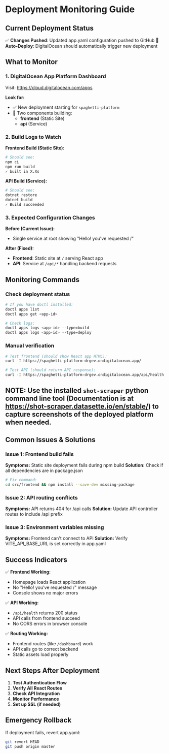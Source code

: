 # Deployment Monitoring Guide

## Current Deployment Status

✅ **Changes Pushed**: Updated app.yaml configuration pushed to GitHub
🔄 **Auto-Deploy**: DigitalOcean should automatically trigger new deployment

## What to Monitor

### 1. DigitalOcean App Platform Dashboard

Visit: <https://cloud.digitalocean.com/apps>

**Look for:**

- ✅ New deployment starting for `spaghetti-platform`
- 🔄 Two components building:
  - **frontend** (Static Site)
  - **api** (Service)

### 2. Build Logs to Watch

**Frontend Build (Static Site):**

```bash
# Should see:
npm ci
npm run build
✓ built in X.Xs
```

**API Build (Service):**

```bash
# Should see:
dotnet restore
dotnet build
✓ Build succeeded
```

### 3. Expected Configuration Changes

**Before (Current Issue):**

- Single service at root showing "Hello! you've requested /"

**After (Fixed):**

- **Frontend**: Static site at `/` serving React app
- **API**: Service at `/api/*` handling backend requests

## Monitoring Commands

### Check deployment status

```bash
# If you have doctl installed:
doctl apps list
doctl apps get <app-id>

# Check logs:
doctl apps logs <app-id> --type=build
doctl apps logs <app-id> --type=deploy
```

### Manual verification

```bash
# Test frontend (should show React app HTML):
curl -I https://spaghetti-platform-drgev.ondigitalocean.app/

# Test API (should return API response):
curl -I https://spaghetti-platform-drgev.ondigitalocean.app/api/health
```

## NOTE: Use the installed `shot-scraper` python command line tool (Documentation is at <https://shot-scraper.datasette.io/en/stable/>) to capture screenshots of the deployed platform when needed.


## Common Issues & Solutions

### Issue 1: Frontend build fails

**Symptoms:** Static site deployment fails during npm build
**Solution:** Check if all dependencies are in package.json

```bash
# Fix command:
cd src/frontend && npm install --save-dev missing-package
```

### Issue 2: API routing conflicts

**Symptoms:** API returns 404 for /api calls
**Solution:** Update API controller routes to include /api prefix

### Issue 3: Environment variables missing

**Symptoms:** Frontend can't connect to API
**Solution:** Verify VITE_API_BASE_URL is set correctly in app.yaml

## Success Indicators

✅ **Frontend Working:**

- Homepage loads React application
- No "Hello! you've requested /" message
- Console shows no major errors

✅ **API Working:**

- `/api/health` returns 200 status
- API calls from frontend succeed
- No CORS errors in browser console

✅ **Routing Working:**

- Frontend routes (like `/dashboard`) work
- API calls go to correct backend
- Static assets load properly

## Next Steps After Deployment

1. **Test Authentication Flow**
2. **Verify All React Routes**
3. **Check API Integration**
4. **Monitor Performance**
5. **Set up SSL (if needed)**

## Emergency Rollback

If deployment fails, revert app.yaml:

```bash
git revert HEAD
git push origin master
```

